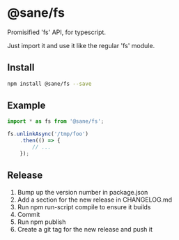 # @sane/fs

Promisified 'fs' API, for typescript.

Just import it and use it like the regular 'fs' module.

Install
-------

```bash
npm install @sane/fs --save
```

Example
-------

```javascript
import * as fs from '@sane/fs';

fs.unlinkAsync('/tmp/foo')
    .then(() => {
        // ...
    });
```

Release
-------

1. Bump up the version number in package.json
1. Add a section for the new release in CHANGELOG.md
1. Run npm run-script compile to ensure it builds
1. Commit
1. Run npm publish
1. Create a git tag for the new release and push it
